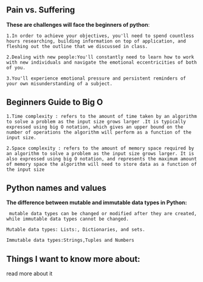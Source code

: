 ## Pain vs. Suffering
**These are challenges will face the beginners of python**:
```
1.In order to achieve your objectives, you'll need to spend countless hours researching, building information on top of application, and fleshing out the outline that we discussed in class.

2.Dealing with new people:You'll constantly need to learn how to work with new individuals and navigate the emotional eccentricities of both of you.

3.You'll experience emotional pressure and persistent reminders of your own misunderstanding of a subject.
```
## Beginners Guide to Big O
```
1.Time complexity : refers to the amount of time taken by an algorithm to solve a problem as the input size grows larger .It is typically expressed using big O notation, which gives an upper bound on the number of operations the algorithm will perform as a function of the input size.

2.Space complexity : refers to the amount of memory space required by an algorithm to solve a problem as the input size grows larger. It is also expressed using big O notation, and represents the maximum amount of memory space the algorithm will need to store data as a function of the input size
```
## Python names and values
**The difference between mutable and immutable data types in Python:**
```
 mutable data types can be changed or modified after they are created, while immutable data types cannot be changed.
 ```
```
Mutable data types: Lists:, Dictionaries, and sets.

Immutable data types:Strings,Tuples and Numbers
```
## Things I want to know more about: 
read more about it